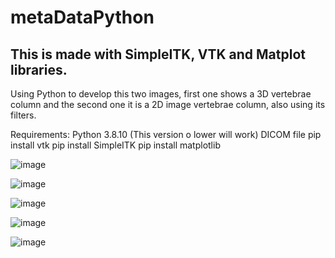# metaDataPython

## This is made with SimpleITK, VTK and Matplot libraries.

Using Python to develop this two images, first one shows a 3D vertebrae column and the second one it is a 2D image vertebrae column, also using its filters.

Requirements:
Python 3.8.10 (This version o lower will work)
DICOM file
pip install vtk
pip install SimpleITK
pip install matplotlib

![image](https://user-images.githubusercontent.com/57594425/173590279-6c140fd7-b113-43c2-ad9c-d5b6d734efe1.png)

![image](https://user-images.githubusercontent.com/57594425/173590382-a1e1f885-c34d-4c41-9bac-d6eedc201d3d.png)

![image](https://user-images.githubusercontent.com/57594425/173590480-af582751-a114-4f34-98d6-16b0086a82f4.png)

![image](https://user-images.githubusercontent.com/57594425/173590606-74377302-b872-4d11-a175-f9c635a09519.png)

![image](https://user-images.githubusercontent.com/57594425/173590880-8846340c-bd8f-4f72-9d77-27fb8ab0fbeb.png)
